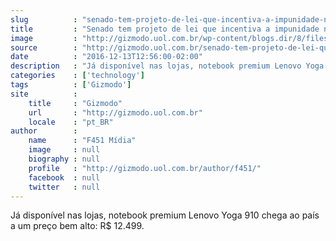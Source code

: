 ```yaml
---
slug          : "senado-tem-projeto-de-lei-que-incentiva-a-impunidade-no-transito"
title         : "Senado tem projeto de lei que incentiva a impunidade no trânsito"
image         : "http://gizmodo.uol.com.br/wp-content/blogs.dir/8/files/2016/12/Curitiba_Radar-e1481640967677.jpeg"
source        : "http://gizmodo.uol.com.br/senado-tem-projeto-de-lei-que-incentiva-a-impunidade-no-transito/"
date          : "2016-12-13T12:56:00-02:00"
description   : "Já disponível nas lojas, notebook premium Lenovo Yoga 910 chega ao país a um preço bem alto: R$ 12.499."
categories    : ['technology']
tags          : ['Gizmodo']
site          :
    title     : "Gizmodo"
    url       : "http://gizmodo.uol.com.br"
    locale    : "pt_BR"
author        :
    name      : "F451 Mídia"
    image     : null
    biography : null
    profile   : "http://gizmodo.uol.com.br/author/f451/"
    facebook  : null
    twitter   : null
---
```


Já disponível nas lojas, notebook premium Lenovo Yoga 910 chega ao país a um preço bem alto: R$ 12.499.
